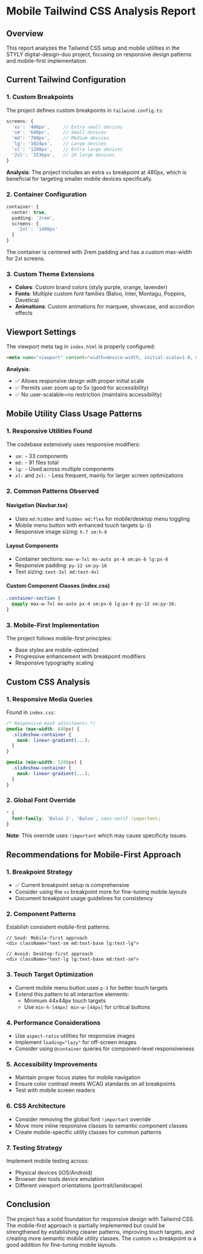 # Mobile Tailwind CSS Analysis Report

## Overview
This report analyzes the Tailwind CSS setup and mobile utilities in the STYLY digital-design-duo project, focusing on responsive design patterns and mobile-first implementation.

## Current Tailwind Configuration

### 1. Custom Breakpoints
The project defines custom breakpoints in `tailwind.config.ts`:
```typescript
screens: {
  'xs': '480px',     // Extra small devices
  'sm': '640px',     // Small devices
  'md': '768px',     // Medium devices
  'lg': '1024px',    // Large devices
  'xl': '1280px',    // Extra large devices
  '2xl': '1536px',   // 2X large devices
}
```

**Analysis**: The project includes an extra `xs` breakpoint at 480px, which is beneficial for targeting smaller mobile devices specifically.

### 2. Container Configuration
```typescript
container: {
  center: true,
  padding: '2rem',
  screens: {
    '2xl': '1400px'
  }
}
```
The container is centered with 2rem padding and has a custom max-width for 2xl screens.

### 3. Custom Theme Extensions
- **Colors**: Custom brand colors (styly purple, orange, lavender)
- **Fonts**: Multiple custom font families (Baloo, Inter, Montagu, Poppins, Davetica)
- **Animations**: Custom animations for marquee, showcase, and accordion effects

## Viewport Settings

The viewport meta tag in `index.html` is properly configured:
```html
<meta name="viewport" content="width=device-width, initial-scale=1.0, maximum-scale=5.0" />
```

**Analysis**: 
- ✅ Allows responsive design with proper initial scale
- ✅ Permits user zoom up to 5x (good for accessibility)
- ✅ No user-scalable=no restriction (maintains accessibility)

## Mobile Utility Class Usage Patterns

### 1. Responsive Utilities Found
The codebase extensively uses responsive modifiers:
- `sm:` - 33 components
- `md:` - 91 files total
- `lg:` - Used across multiple components
- `xl:` and `2xl:` - Less frequent, mainly for larger screen optimizations

### 2. Common Patterns Observed

#### Navigation (Navbar.tsx)
- Uses `md:hidden` and `hidden md:flex` for mobile/desktop menu toggling
- Mobile menu button with enhanced touch targets (`p-3`)
- Responsive image sizing: `h-7 sm:h-8`

#### Layout Components
- Container sections: `max-w-7xl mx-auto px-4 sm:px-6 lg:px-8`
- Responsive padding: `py-12 sm:py-16`
- Text sizing: `text-3xl md:text-4xl`

#### Custom Component Classes (index.css)
```css
.container-section {
  @apply max-w-7xl mx-auto px-4 sm:px-6 lg:px-8 py-12 sm:py-16;
}
```

### 3. Mobile-First Implementation
The project follows mobile-first principles:
- Base styles are mobile-optimized
- Progressive enhancement with breakpoint modifiers
- Responsive typography scaling

## Custom CSS Analysis

### 1. Responsive Media Queries
Found in `index.css`:
```css
/* Responsive mask adjustments */
@media (max-width: 640px) {
  .slideshow-container {
    mask: linear-gradient(...);
  }
}

@media (min-width: 1280px) {
  .slideshow-container {
    mask: linear-gradient(...);
  }
}
```

### 2. Global Font Override
```css
* {
  font-family: 'Baloo 2', 'Baloo', sans-serif !important;
}
```
**Note**: This override uses `!important` which may cause specificity issues.

## Recommendations for Mobile-First Approach

### 1. Breakpoint Strategy
- ✅ Current breakpoint setup is comprehensive
- Consider using the `xs` breakpoint more for fine-tuning mobile layouts
- Document breakpoint usage guidelines for consistency

### 2. Component Patterns
Establish consistent mobile-first patterns:
```tsx
// Good: Mobile-first approach
<div className="text-sm md:text-base lg:text-lg">

// Avoid: Desktop-first approach
<div className="text-lg lg:text-base md:text-sm">
```

### 3. Touch Target Optimization
- Current mobile menu button uses `p-3` for better touch targets
- Extend this pattern to all interactive elements:
  - Minimum 44x44px touch targets
  - Use `min-h-[44px] min-w-[44px]` for critical buttons

### 4. Performance Considerations
- Use `aspect-ratio` utilities for responsive images
- Implement `loading="lazy"` for off-screen images
- Consider using `@container` queries for component-level responsiveness

### 5. Accessibility Improvements
- Maintain proper focus states for mobile navigation
- Ensure color contrast meets WCAG standards on all breakpoints
- Test with mobile screen readers

### 6. CSS Architecture
- Consider removing the global font `!important` override
- Move more inline responsive classes to semantic component classes
- Create mobile-specific utility classes for common patterns

### 7. Testing Strategy
Implement mobile testing across:
- Physical devices (iOS/Android)
- Browser dev tools device emulation
- Different viewport orientations (portrait/landscape)

## Conclusion
The project has a solid foundation for responsive design with Tailwind CSS. The mobile-first approach is partially implemented but could be strengthened by establishing clearer patterns, improving touch targets, and creating more semantic mobile utility classes. The custom `xs` breakpoint is a good addition for fine-tuning mobile layouts.